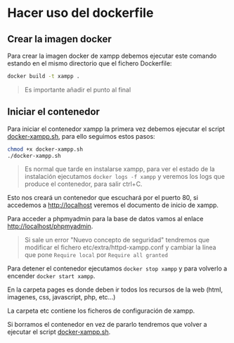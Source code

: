 # Hacer uso del dockerfile

## Crear la imagen docker

Para crear la imagen docker de xampp debemos ejecutar este comando estando en el mismo directorio que el fichero Dockerfile:

```bash
docker build -t xampp .
```

> Es importante añadir el punto al final

## Iniciar el contenedor

Para iniciar el contenedor xampp la primera vez debemos ejecutar el script [docker-xampp.sh](docker-xampp.sh), para ello seguimos estos pasos:

```bash
chmod +x docker-xampp.sh
./docker-xampp.sh
```

> Es normal que tarde en instalarse xampp, para ver el estado de la instalación ejecutamos `docker logs -f xampp` y veremos los logs que produce el contenedor, para salir ctrl+C.

Esto nos creará un contenedor que escuchará por el puerto 80, si accedemos a [http://localhost](http://localhost) veremos el documento de inicio de xampp.

Para acceder a phpmyadmin para la base de datos vamos al enlace [http://localhost/phpmyadmin](http://localhost/phpmyadmin).

> Si sale un error "Nuevo concepto de seguridad" tendremos que modificar el fichero etc/extra/httpd-xampp.conf y cambiar la línea que pone `Require local` por `Require all granted`

Para detener el contenedor ejecutamos `docker stop xampp` y para volverlo a encender `docker start xampp`.

En la carpeta pages es donde deben ir todos los recursos de la web (html, imagenes, css, javascript, php, etc...)

La carpeta etc contiene los ficheros de configuración de xampp.

Si borramos el contenedor en vez de pararlo tendremos que volver a ejecutar el script [docker-xampp.sh](docker-xampp.sh).